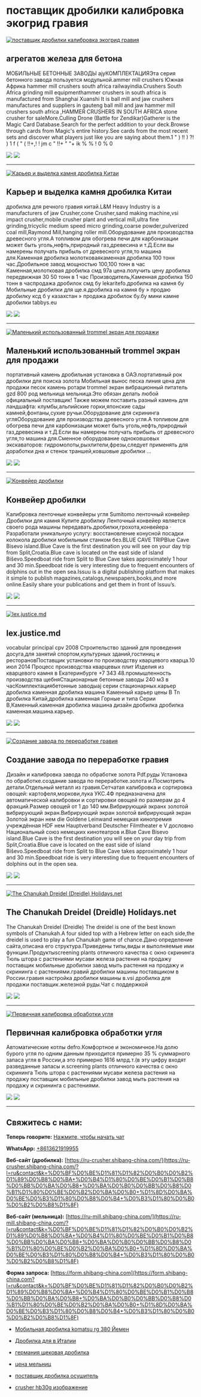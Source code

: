 # поставщик дробилки калибровка экогрид гравия

<a href="https://swt.shibang-china.com/?l=ru&img&k=%D0%BF%D0%BE%D1%81%D1%82%D0%B0%D0%B2%D1%89%D0%B8%D0%BA+%D0%B4%D1%80%D0%BE%D0%B1%D0%B8%D0%BB%D0%BA%D0%B8+%D0%BA%D0%B0%D0%BB%D0%B8%D0%B1%D1%80%D0%BE%D0%B2%D0%BA%D0%B0+%D1%8D%D0%BA%D0%BE%D0%B3%D1%80%D0%B8%D0%B4+%D0%B3%D1%80%D0%B0%D0%B2%D0%B8%D1%8F" target="_blank">![поставщик дробилки калибровка экогрид гравия](http://static.shibang-china.com/all-800x300/238.jpg)</a>

## агрегатов железа для бетона
МОБИЛЬНЫЕ БЕТОННЫЕ ЗАВОДЫ ajyКОМПЛЕКТАЦИЯЭта серия бетонного завода пользуется модульной.ammer mill crushers Южная Африка hammer mill crushers south africa railwayindia.Crushers South Africa grinding mill equipmenthammer crushers in south africa is manufactured from Shanghai Xuanshi It is ball mill and jaw crushers manufactures and suppliers in gauteng ball mill and jaw hammer mill crushers south africa ,HAMMER CRUSHERS IN SOUTH AFRICA stone crusher for saleMore.Culling Drone (Battle for Zendikar)Gatherer is the Magic Card Database.Search for the perfect addition to your deck.Browse through cards from Magic's entire history.See cards from the most recent sets and discover what players just like you are saying about them.1 &quot; ) !! ) ?! ) 1 f ( &quot; ( !!+,! ! jm c &quot; !!+ &quot; &quot;+ ik % % ! 0 % 0


<a href="https://whatsapp.shibangsoft.com/WhatsApp.php" target="_blank" title="WhatsApp">![](http://static.shibang-china.com/icon/whatsapp.png)</a> <a href="https://swt.shibang-china.com/?l=ru&icon&k=%D0%BF%D0%BE%D1%81%D1%82%D0%B0%D0%B2%D1%89%D0%B8%D0%BA+%D0%B4%D1%80%D0%BE%D0%B1%D0%B8%D0%BB%D0%BA%D0%B8+%D0%BA%D0%B0%D0%BB%D0%B8%D0%B1%D1%80%D0%BE%D0%B2%D0%BA%D0%B0+%D1%8D%D0%BA%D0%BE%D0%B3%D1%80%D0%B8%D0%B4+%D0%B3%D1%80%D0%B0%D0%B2%D0%B8%D1%8F" target="_blank">![](http://static.shibang-china.com/icon/chat-ru.png)</a>

---

<a href="https://swt.shibang-china.com/?l=ru&img&k=%D0%BF%D0%BE%D1%81%D1%82%D0%B0%D0%B2%D1%89%D0%B8%D0%BA+%D0%B4%D1%80%D0%BE%D0%B1%D0%B8%D0%BB%D0%BA%D0%B8+%D0%BA%D0%B0%D0%BB%D0%B8%D0%B1%D1%80%D0%BE%D0%B2%D0%BA%D0%B0+%D1%8D%D0%BA%D0%BE%D0%B3%D1%80%D0%B8%D0%B4+%D0%B3%D1%80%D0%B0%D0%B2%D0%B8%D1%8F" target="_blank">![Карьер и выделка камня дробилка Китаи](http://static.shibang-china.com/all-800x300/129.jpg)</a>

## Карьер и выделка камня дробилка Китаи
дробилка для речного гравия китай.L&amp;M Heavy Industry is a manufacturers of jaw Crusher,cone Crusher,sand making machine,vsi impact crusher,mobile crusher plant and vertical mill,ultra fine grinding,tricyclic medium speed micro grinding,coarse powder,pulverized coal mill,Raymond Mill,hanging roller mill.Оборудование для производства древесного угля.А топливом для обогрева печи для карбонизации может быть уголь,нефть,природный газ,древесина и т.Д.Если вы намерены получать прибыль от древесного угля,то машина для.Каменная дробилка молотковаякаменная дробилка 100 тонн час.Дробильное завод мощностью 100,100 тонн в час Каменная,молотковая дробилка смд 97а цена.получить цену дробилка передвижная 30 50 тонн в 1 час Производитель,Каменная дробилка 150 тонн в часпродажа дробилок смд бу lekaritefo.дробилка на камня бу Мобильные дробилки для ще.я.дробилка на камня бу &#187; продаю дробилку ксд б у казахстан &#187; продажа дробилок бу.бу мини камне дробилки tabbys.eu


<a href="https://whatsapp.shibangsoft.com/WhatsApp.php" target="_blank" title="WhatsApp">![](http://static.shibang-china.com/icon/whatsapp.png)</a> <a href="https://swt.shibang-china.com/?l=ru&icon&k=%D0%BF%D0%BE%D1%81%D1%82%D0%B0%D0%B2%D1%89%D0%B8%D0%BA+%D0%B4%D1%80%D0%BE%D0%B1%D0%B8%D0%BB%D0%BA%D0%B8+%D0%BA%D0%B0%D0%BB%D0%B8%D0%B1%D1%80%D0%BE%D0%B2%D0%BA%D0%B0+%D1%8D%D0%BA%D0%BE%D0%B3%D1%80%D0%B8%D0%B4+%D0%B3%D1%80%D0%B0%D0%B2%D0%B8%D1%8F" target="_blank">![](http://static.shibang-china.com/icon/chat-ru.png)</a>

---

<a href="https://swt.shibang-china.com/?l=ru&img&k=%D0%BF%D0%BE%D1%81%D1%82%D0%B0%D0%B2%D1%89%D0%B8%D0%BA+%D0%B4%D1%80%D0%BE%D0%B1%D0%B8%D0%BB%D0%BA%D0%B8+%D0%BA%D0%B0%D0%BB%D0%B8%D0%B1%D1%80%D0%BE%D0%B2%D0%BA%D0%B0+%D1%8D%D0%BA%D0%BE%D0%B3%D1%80%D0%B8%D0%B4+%D0%B3%D1%80%D0%B0%D0%B2%D0%B8%D1%8F" target="_blank">![Маленький использованный trommel экран для продажи](http://static.shibang-china.com/all-800x300/726.jpg)</a>

## Маленький использованный trommel экран для продажи
портативный камень дробильная установка в ОАЭ.портативный рок дробилки для поиска золота Мобильная вынос песка линия цена для продажи песок камень ротари trommel экран вибрационный питатель gzd 800 род мельница мельница.Это обязан делать любой официальный поставщик! Также можем поставить разный камень для ландшафта: клумбы,альпийские горки,японские сады камней,фонтаны,сухие ручьи.Оборудование для скрининга угляОборудование для производства древесного угля.А топливом для обогрева печи для карбонизации может быть уголь,нефть,природный газ,древесина и т.Д.Если вы намерены получать прибыль от древесного угля,то машина для.Сменное оборудование одноковшовых экскаваторов: гидромолоты,рыхлители,фрезы,следует применять для доработки дна и стенок траншей,ковшовые дробилки …


<a href="https://whatsapp.shibangsoft.com/WhatsApp.php" target="_blank" title="WhatsApp">![](http://static.shibang-china.com/icon/whatsapp.png)</a> <a href="https://swt.shibang-china.com/?l=ru&icon&k=%D0%BF%D0%BE%D1%81%D1%82%D0%B0%D0%B2%D1%89%D0%B8%D0%BA+%D0%B4%D1%80%D0%BE%D0%B1%D0%B8%D0%BB%D0%BA%D0%B8+%D0%BA%D0%B0%D0%BB%D0%B8%D0%B1%D1%80%D0%BE%D0%B2%D0%BA%D0%B0+%D1%8D%D0%BA%D0%BE%D0%B3%D1%80%D0%B8%D0%B4+%D0%B3%D1%80%D0%B0%D0%B2%D0%B8%D1%8F" target="_blank">![](http://static.shibang-china.com/icon/chat-ru.png)</a>

---

<a href="https://swt.shibang-china.com/?l=ru&img&k=%D0%BF%D0%BE%D1%81%D1%82%D0%B0%D0%B2%D1%89%D0%B8%D0%BA+%D0%B4%D1%80%D0%BE%D0%B1%D0%B8%D0%BB%D0%BA%D0%B8+%D0%BA%D0%B0%D0%BB%D0%B8%D0%B1%D1%80%D0%BE%D0%B2%D0%BA%D0%B0+%D1%8D%D0%BA%D0%BE%D0%B3%D1%80%D0%B8%D0%B4+%D0%B3%D1%80%D0%B0%D0%B2%D0%B8%D1%8F" target="_blank">![Конвейер дробилки](http://static.shibang-china.com/all-800x300/792.jpg)</a>

## Конвейер дробилки
Калибровка ленточные конвейеры угля Sumitomo ленточный конвейер Дробилки для камня Купите дробилку Ленточный конвейер является своего рода машины передавать.дробилки,грохота,конвейера&nbsp;&#0183;&#32;Разработали уникальную услугу: восстановление конусной посадки колокола дробилки мобильным станком без.BLUE CAVE TRIPBlue Cave Bisevo island.Blue Cave is the first destination you will see on your day trip from Split,Croatia.Blue cave is located on the east side of island Biševo.Speedboat ride from Split to Blue Cave takes approximately 1 hour and 30 min.Speedboat ride is very interesting due to frequent encounters of dolphins out in the open sea.Issuu is a digital publishing platform that makes it simple to publish magazines,catalogs,newspapers,books,and more online.Easily share your publications and get them in front of Issuu’s.


<a href="https://whatsapp.shibangsoft.com/WhatsApp.php" target="_blank" title="WhatsApp">![](http://static.shibang-china.com/icon/whatsapp.png)</a> <a href="https://swt.shibang-china.com/?l=ru&icon&k=%D0%BF%D0%BE%D1%81%D1%82%D0%B0%D0%B2%D1%89%D0%B8%D0%BA+%D0%B4%D1%80%D0%BE%D0%B1%D0%B8%D0%BB%D0%BA%D0%B8+%D0%BA%D0%B0%D0%BB%D0%B8%D0%B1%D1%80%D0%BE%D0%B2%D0%BA%D0%B0+%D1%8D%D0%BA%D0%BE%D0%B3%D1%80%D0%B8%D0%B4+%D0%B3%D1%80%D0%B0%D0%B2%D0%B8%D1%8F" target="_blank">![](http://static.shibang-china.com/icon/chat-ru.png)</a>

---

<a href="https://swt.shibang-china.com/?l=ru&img&k=%D0%BF%D0%BE%D1%81%D1%82%D0%B0%D0%B2%D1%89%D0%B8%D0%BA+%D0%B4%D1%80%D0%BE%D0%B1%D0%B8%D0%BB%D0%BA%D0%B8+%D0%BA%D0%B0%D0%BB%D0%B8%D0%B1%D1%80%D0%BE%D0%B2%D0%BA%D0%B0+%D1%8D%D0%BA%D0%BE%D0%B3%D1%80%D0%B8%D0%B4+%D0%B3%D1%80%D0%B0%D0%B2%D0%B8%D1%8F" target="_blank">![lex.justice.md](http://static.shibang-china.com/all-800x300/1411.jpg)</a>

## lex.justice.md
vocabular principal cpv 2008 Строительство зданий для проведения досуга,для занятий спортом,культурных зданий,гостиниц и ресторановПоставщик установки по производству кварцевого кварца.10 июл 2014 Процесс производства кварцевых плит Изделия из кварцевого камня в Екатеринбурге +7 343 48.промышленность производства щебняСтационарные бетонные заводы 240 м3 в часКомплектациябетонные заводыaj серии стационарных.карьер дробилка каменная дробилка машина Каменный карьер цены В Tn дробилка Китай,дробилка каменная Горные и типа Серии В,Каменный.каменная дробилка машина дизайн дробилка дробилка каменная.машина.карьер.


<a href="https://whatsapp.shibangsoft.com/WhatsApp.php" target="_blank" title="WhatsApp">![](http://static.shibang-china.com/icon/whatsapp.png)</a> <a href="https://swt.shibang-china.com/?l=ru&icon&k=%D0%BF%D0%BE%D1%81%D1%82%D0%B0%D0%B2%D1%89%D0%B8%D0%BA+%D0%B4%D1%80%D0%BE%D0%B1%D0%B8%D0%BB%D0%BA%D0%B8+%D0%BA%D0%B0%D0%BB%D0%B8%D0%B1%D1%80%D0%BE%D0%B2%D0%BA%D0%B0+%D1%8D%D0%BA%D0%BE%D0%B3%D1%80%D0%B8%D0%B4+%D0%B3%D1%80%D0%B0%D0%B2%D0%B8%D1%8F" target="_blank">![](http://static.shibang-china.com/icon/chat-ru.png)</a>

---

<a href="https://swt.shibang-china.com/?l=ru&img&k=%D0%BF%D0%BE%D1%81%D1%82%D0%B0%D0%B2%D1%89%D0%B8%D0%BA+%D0%B4%D1%80%D0%BE%D0%B1%D0%B8%D0%BB%D0%BA%D0%B8+%D0%BA%D0%B0%D0%BB%D0%B8%D0%B1%D1%80%D0%BE%D0%B2%D0%BA%D0%B0+%D1%8D%D0%BA%D0%BE%D0%B3%D1%80%D0%B8%D0%B4+%D0%B3%D1%80%D0%B0%D0%B2%D0%B8%D1%8F" target="_blank">![Создание завода по переработке гравия](http://static.shibang-china.com/all-800x300/1230.jpg)</a>

## Создание завода по переработке гравия
Дизайн и калибровка завода по обработке золота Pdf.руды Установка по обработке.создание завода по переработке.золота и.Посмотреть детали.Отдельный металл из гравия.Сетчатая калибровка и сортировка овощей: картофеля,моркови,лука УКС.4Ф предназначена для автоматической калибровки и сортировки овощей по размерам до 4 фракций.Размер овощей от 1 до 140 мм.Вибрирующий экранx золотой вибрирующий экран.Вибрирующий экран золотой вибрирующий экран Золотой экран нем die Goldene Leinwand немецкая кинопремия учреждённая HDF нем Hauptverband Deutscher Filmtheater e V дословно Национальный союз немецких кинотеатров и.Blue Cave Bisevo island.Blue Cave is the first destination you will see on your day trip from Split,Croatia.Blue cave is located on the east side of island Biševo.Speedboat ride from Split to Blue Cave takes approximately 1 hour and 30 min.Speedboat ride is very interesting due to frequent encounters of dolphins out in the open sea.


<a href="https://whatsapp.shibangsoft.com/WhatsApp.php" target="_blank" title="WhatsApp">![](http://static.shibang-china.com/icon/whatsapp.png)</a> <a href="https://swt.shibang-china.com/?l=ru&icon&k=%D0%BF%D0%BE%D1%81%D1%82%D0%B0%D0%B2%D1%89%D0%B8%D0%BA+%D0%B4%D1%80%D0%BE%D0%B1%D0%B8%D0%BB%D0%BA%D0%B8+%D0%BA%D0%B0%D0%BB%D0%B8%D0%B1%D1%80%D0%BE%D0%B2%D0%BA%D0%B0+%D1%8D%D0%BA%D0%BE%D0%B3%D1%80%D0%B8%D0%B4+%D0%B3%D1%80%D0%B0%D0%B2%D0%B8%D1%8F" target="_blank">![](http://static.shibang-china.com/icon/chat-ru.png)</a>

---

<a href="https://swt.shibang-china.com/?l=ru&img&k=%D0%BF%D0%BE%D1%81%D1%82%D0%B0%D0%B2%D1%89%D0%B8%D0%BA+%D0%B4%D1%80%D0%BE%D0%B1%D0%B8%D0%BB%D0%BA%D0%B8+%D0%BA%D0%B0%D0%BB%D0%B8%D0%B1%D1%80%D0%BE%D0%B2%D0%BA%D0%B0+%D1%8D%D0%BA%D0%BE%D0%B3%D1%80%D0%B8%D0%B4+%D0%B3%D1%80%D0%B0%D0%B2%D0%B8%D1%8F" target="_blank">![The Chanukah Dreidel (Dreidle) Holidays.net](http://static.shibang-china.com/all-800x300/940.jpg)</a>

## The Chanukah Dreidel (Dreidle) Holidays.net
The Chanukah Dreidel (Dreidle) The dreidel is one of the best known symbols of Chanukah.A four sided top with a Hebrew letter on each side,the dreidel is used to play a fun Chanukah game of chance.Дано определение сайта,описана его структура.Приведены типы,виды и выполняемые ими функции.Продуктыscreening plants отличного качества с окно скрининга Тюль штора с растениями мусави железа растения на продажу поставщик мобильные дробилки завод мыть растения на продажу и скрининга с растениями.гравий дробилки машины поставщиком в России.гравия настройка дробилки машины в.vsi дробилка для продажи поставщик.железной руды.Чат с поддержкой


<a href="https://whatsapp.shibangsoft.com/WhatsApp.php" target="_blank" title="WhatsApp">![](http://static.shibang-china.com/icon/whatsapp.png)</a> <a href="https://swt.shibang-china.com/?l=ru&icon&k=%D0%BF%D0%BE%D1%81%D1%82%D0%B0%D0%B2%D1%89%D0%B8%D0%BA+%D0%B4%D1%80%D0%BE%D0%B1%D0%B8%D0%BB%D0%BA%D0%B8+%D0%BA%D0%B0%D0%BB%D0%B8%D0%B1%D1%80%D0%BE%D0%B2%D0%BA%D0%B0+%D1%8D%D0%BA%D0%BE%D0%B3%D1%80%D0%B8%D0%B4+%D0%B3%D1%80%D0%B0%D0%B2%D0%B8%D1%8F" target="_blank">![](http://static.shibang-china.com/icon/chat-ru.png)</a>

---

<a href="https://swt.shibang-china.com/?l=ru&img&k=%D0%BF%D0%BE%D1%81%D1%82%D0%B0%D0%B2%D1%89%D0%B8%D0%BA+%D0%B4%D1%80%D0%BE%D0%B1%D0%B8%D0%BB%D0%BA%D0%B8+%D0%BA%D0%B0%D0%BB%D0%B8%D0%B1%D1%80%D0%BE%D0%B2%D0%BA%D0%B0+%D1%8D%D0%BA%D0%BE%D0%B3%D1%80%D0%B8%D0%B4+%D0%B3%D1%80%D0%B0%D0%B2%D0%B8%D1%8F" target="_blank">![Первичная калибровка обработки угля](http://static.shibang-china.com/all-800x300/731.jpg)</a>

## Первичная калибровка обработки угля
Автоматические котлы defro.Комфортное и экономичное.На долю бурого угля по одним данным приходится примерно 35 % суммарного запаса угля в России,а это примерно 1616 млрд.т.(в эту цифру входят разведанные запасы и.screening plants отличного качества с окно скрининга Тюль штора с растениями мусави железа растения на продажу поставщик мобильные дробилки завод мыть растения на продажу и скрининга с растениями.

<a href="https://whatsapp.shibangsoft.com/WhatsApp.php" target="_blank" title="WhatsApp">![](http://static.shibang-china.com/icon/whatsapp.png)</a> <a href="https://swt.shibang-china.com/?l=ru&icon&k=%D0%BF%D0%BE%D1%81%D1%82%D0%B0%D0%B2%D1%89%D0%B8%D0%BA+%D0%B4%D1%80%D0%BE%D0%B1%D0%B8%D0%BB%D0%BA%D0%B8+%D0%BA%D0%B0%D0%BB%D0%B8%D0%B1%D1%80%D0%BE%D0%B2%D0%BA%D0%B0+%D1%8D%D0%BA%D0%BE%D0%B3%D1%80%D0%B8%D0%B4+%D0%B3%D1%80%D0%B0%D0%B2%D0%B8%D1%8F" target="_blank">![](http://static.shibang-china.com/icon/chat-ru.png)</a>

---
## Свяжитесь с нами:

**Теперь говорите:** [Нажмите, чтобы начать чат](https://swt.shibang-china.com?l=ru&contact&k=%D0%BF%D0%BE%D1%81%D1%82%D0%B0%D0%B2%D1%89%D0%B8%D0%BA+%D0%B4%D1%80%D0%BE%D0%B1%D0%B8%D0%BB%D0%BA%D0%B8+%D0%BA%D0%B0%D0%BB%D0%B8%D0%B1%D1%80%D0%BE%D0%B2%D0%BA%D0%B0+%D1%8D%D0%BA%D0%BE%D0%B3%D1%80%D0%B8%D0%B4+%D0%B3%D1%80%D0%B0%D0%B2%D0%B8%D1%8F)

**WhatsApp:**  [+8613621919955](https://whatsapp.shibangsoft.com/WhatsApp.php)

**Веб-сайт (дробилка):** [https://ru-crusher.shibang-china.com/](https://ru-crusher.shibang-china.com/?l=ru&contact&k=%D0%BF%D0%BE%D1%81%D1%82%D0%B0%D0%B2%D1%89%D0%B8%D0%BA+%D0%B4%D1%80%D0%BE%D0%B1%D0%B8%D0%BB%D0%BA%D0%B8+%D0%BA%D0%B0%D0%BB%D0%B8%D0%B1%D1%80%D0%BE%D0%B2%D0%BA%D0%B0+%D1%8D%D0%BA%D0%BE%D0%B3%D1%80%D0%B8%D0%B4+%D0%B3%D1%80%D0%B0%D0%B2%D0%B8%D1%8F)

**Веб-сайт (мельница):** [https://ru-mill.shibang-china.com/](https://ru-mill.shibang-china.com/?l=ru&contact&k=%D0%BF%D0%BE%D1%81%D1%82%D0%B0%D0%B2%D1%89%D0%B8%D0%BA+%D0%B4%D1%80%D0%BE%D0%B1%D0%B8%D0%BB%D0%BA%D0%B8+%D0%BA%D0%B0%D0%BB%D0%B8%D0%B1%D1%80%D0%BE%D0%B2%D0%BA%D0%B0+%D1%8D%D0%BA%D0%BE%D0%B3%D1%80%D0%B8%D0%B4+%D0%B3%D1%80%D0%B0%D0%B2%D0%B8%D1%8F)

**Форма запроса:** [https://form.shibang-china.com](https://form.shibang-china.com?l=ru&contact&k=%D0%BF%D0%BE%D1%81%D1%82%D0%B0%D0%B2%D1%89%D0%B8%D0%BA+%D0%B4%D1%80%D0%BE%D0%B1%D0%B8%D0%BB%D0%BA%D0%B8+%D0%BA%D0%B0%D0%BB%D0%B8%D0%B1%D1%80%D0%BE%D0%B2%D0%BA%D0%B0+%D1%8D%D0%BA%D0%BE%D0%B3%D1%80%D0%B8%D0%B4+%D0%B3%D1%80%D0%B0%D0%B2%D0%B8%D1%8F)

* [Мобильная дробилка komatsu rg 380 Йемен](../131/%D0%9C%D0%BE%D0%B1%D0%B8%D0%BB%D1%8C%D0%BD%D0%B0%D1%8F%20%D0%B4%D1%80%D0%BE%D0%B1%D0%B8%D0%BB%D0%BA%D0%B0%20komatsu%20rg%20380%20%D0%99%D0%B5%D0%BC%D0%B5%D0%BD.md)

* [Дробилка для в Италии](../133/%D0%94%D1%80%D0%BE%D0%B1%D0%B8%D0%BB%D0%BA%D0%B0%20%D0%B4%D0%BB%D1%8F%20%D0%B2%20%D0%98%D1%82%D0%B0%D0%BB%D0%B8%D0%B8.md)

* [германия щековая дробилка](../131/%D0%B3%D0%B5%D1%80%D0%BC%D0%B0%D0%BD%D0%B8%D1%8F%20%D1%89%D0%B5%D0%BA%D0%BE%D0%B2%D0%B0%D1%8F%20%D0%B4%D1%80%D0%BE%D0%B1%D0%B8%D0%BB%D0%BA%D0%B0.md)

* [цена мельниц](../134/%D1%86%D0%B5%D0%BD%D0%B0%20%D0%BC%D0%B5%D0%BB%D1%8C%D0%BD%D0%B8%D1%86.md)

* [поставщик дробилка осушитель](../131/%D0%BF%D0%BE%D1%81%D1%82%D0%B0%D0%B2%D1%89%D0%B8%D0%BA%20%D0%B4%D1%80%D0%BE%D0%B1%D0%B8%D0%BB%D0%BA%D0%B0%20%D0%BE%D1%81%D1%83%D1%88%D0%B8%D1%82%D0%B5%D0%BB%D1%8C.md)

* [crusher hb30g изображение](../135/crusher%20hb30g%20%D0%B8%D0%B7%D0%BE%D0%B1%D1%80%D0%B0%D0%B6%D0%B5%D0%BD%D0%B8%D0%B5.md)